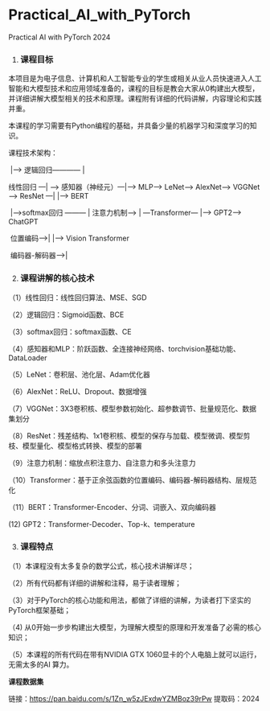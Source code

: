 # Practical_AI_with_PyTorch
Practical AI with PyTorch 2024

1. ### 课程目标

本项目是为电子信息、计算机和人工智能专业的学生或相关从业人员快速进入人工智能和大模型技术和应用领域准备的，课程的目标是教会大家从0构建出大模型，并详细讲解大模型相关的技术和原理。课程附有详细的代码讲解，内容理论和实践并重。

本课程的学习需要有Python编程的基础，并具备少量的机器学习和深度学习的知识。

课程技术架构：

​                   |—>  逻辑回归————   | 

线性回归 —| —> 感知器（神经元）—|—> MLP—> LeNet—> AlexNet—> VGGNet—> ResNet  —|                               |—> BERT

​                   |—>softmax回归 ———  |                                                                   注意力机制——> |  —Transformer—  |—> GPT2—> ChatGPT

​                                                                                                                                    位置编码——>|                               |—> Vision Transformer

​                                                                                                                            编码器-解码器——>|               

2. ### 课程讲解的核心技术

（1）线性回归：线性回归算法、MSE、SGD

（2）逻辑回归：Sigmoid函数、BCE

（3）softmax回归：softmax函数、CE

（4）感知器和MLP：阶跃函数、全连接神经网络、torchvision基础功能、DataLoader

（5）LeNet：卷积层、池化层、Adam优化器

（6）AlexNet：ReLU、Dropout、数据增强

（7）VGGNet：3X3卷积核、模型参数初始化、超参数调节、批量规范化、数据集划分

（8）ResNet：残差结构、1x1卷积核、模型的保存与加载、模型微调、模型剪枝、模型量化、模型格式转换、模型的部署

（9）注意力机制：缩放点积注意力、自注意力和多头注意力

（10）Transformer：基于正余弦函数的位置编码、编码器-解码器结构、层规范化

（11）BERT：Transformer-Encoder、分词、词嵌入、双向编码器

  (12)  GPT2：Transformer-Decoder、Top-k、temperature

3. ### 课程特点

（1）本课程没有太多复杂的数学公式，核心技术讲解详尽；

（2）所有代码都有详细的讲解和注释，易于读者理解；

（3）对于PyTorch的核心功能和用法，都做了详细的讲解，为读者打下坚实的PyTorch框架基础；

（4)  从0开始一步步构建出大模型，为理解大模型的原理和开发准备了必需的核心知识；

（5）本课程的所有代码在带有NVIDIA GTX 1060显卡的个人电脑上就可以运行，无需太多的AI 算力。



**课程数据集**

链接：https://pan.baidu.com/s/1Zn_w5zJExdwYZMBoz39rPw 
提取码：2024                                                                                     

​                                                                                             



​                                 
